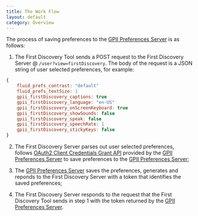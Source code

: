 ```yaml
---
title: The Work Flow
layout: default
category: Overview
---
```


The process of saving preferences to the [GPII Preferences Server](https://github.com/GPII/universal/blob/master/documentation/PreferencesServer.md) is as follows:

1. The First Discovery Tool sends a POST request to the First Discovery Server @ `/user?view=firstDiscovery`. The body of the request is a JSON string of user selected preferences, for example:
```javascript
{
    fluid_prefs_contrast: "default"
    fluid_prefs_textSize: 1
    gpii_firstDiscovery_captions: true
    gpii_firstDiscovery_language: "en-US"
    gpii_firstDiscovery_onScreenKeyboard: true
    gpii_firstDiscovery_showSounds: false
    gpii_firstDiscovery_speak: false
    gpii_firstDiscovery_speechRate: 1
    gpii_firstDiscovery_stickyKeys: false
}
```

2. The First Discovery Server parses out user selected preferences, follows [OAuth2 Client Credentials Grant API](https://wiki.gpii.net/w/GPII_OAuth_2_Guide#Client_Credentials_Grant) provided by the [GPII Preferences Server](https://github.com/GPII/universal/blob/master/documentation/PreferencesServer.md) to save preferences to the [GPII Preferences Server](https://github.com/GPII/universal/blob/master/documentation/PreferencesServer.md);

3. The [GPII Preferences Server](https://github.com/GPII/universal/blob/master/documentation/PreferencesServer.md) saves the preferences, generates and reponds to the First Discovery Server with a token that identifies the saved preferences;

4. The First Discovery Server responds to the request that the First Discovery Tool sends in step 1 with the token returned by the [GPII Preferences Server](https://github.com/GPII/universal/blob/master/documentation/PreferencesServer.md).
